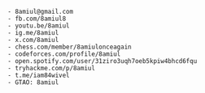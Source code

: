       - 8amiul@gmail.com
      - fb.com/8amiul8
      - youtu.be/8amiul
      - ig.me/8amiul
      - x.com/8amiul
      - chess.com/member/8amiulonceagain
      - codeforces.com/profile/8amiul
      - open.spotify.com/user/31ziro3uqh7oeb5kpiw4bhcd6fqu
      - tryhackme.com/p/8amiul
      - t.me/iam84wivel
      - GTAO: 8amiul
